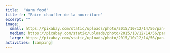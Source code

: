 ```yaml
---
title:  "Warm food"
title-fr: "Faire chauffer de la nourriture"
excerpt: ""
image:
  small: https://pixabay.com/static/uploads/photo/2015/10/12/14/56/pan-984007_960_720.jpg
  medium: https://pixabay.com/static/uploads/photo/2015/10/12/14/56/pan-984007_960_720.jpg
  large: https://pixabay.com/static/uploads/photo/2015/10/12/14/56/pan-984007_960_720.jpg
activities: [camping]
---
```

